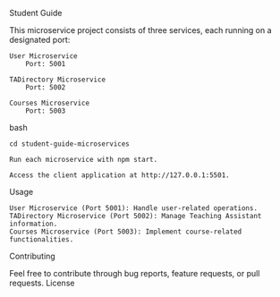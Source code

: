 Student Guide

This microservice project consists of three services, each running on a designated port:

    User Microservice
        Port: 5001

    TADirectory Microservice
        Port: 5002

    Courses Microservice
        Port: 5003


bash

    cd student-guide-microservices

    Run each microservice with npm start.

    Access the client application at http://127.0.0.1:5501.

Usage

    User Microservice (Port 5001): Handle user-related operations.
    TADirectory Microservice (Port 5002): Manage Teaching Assistant information.
    Courses Microservice (Port 5003): Implement course-related functionalities.

Contributing

Feel free to contribute through bug reports, feature requests, or pull requests.
License
